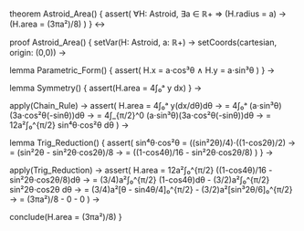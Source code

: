 theorem Astroid_Area() {
  assert(
    ∀H: Astroid, ∃a ∈ ℝ+ ⇒ 
    (H.radius = a) →
    (H.area = (3πa²)/8)
  )
} ↔

proof Astroid_Area() {
  setVar(H: Astroid, a: ℝ+) →
  setCoords(cartesian, origin: (0,0)) →
  
  lemma Parametric_Form() {
    assert(
      H.x = a⋅cos³θ ∧
      H.y = a⋅sin³θ
    )
  } →

  lemma Symmetry() {
    assert(H.area = 4∫₀ᵃ y dx)
  } →

  apply(Chain_Rule) →
  assert(
    H.area = 4∫₀ᵃ y(dx/dθ)dθ →
    = 4∫₀ᵃ (a⋅sin³θ)(3a⋅cos²θ(-sinθ))dθ →
    = 4∫_{π/2}^0 (a⋅sin³θ)(3a⋅cos²θ(-sinθ))dθ →
    = 12a²∫₀^{π/2} sin⁴θ⋅cos²θ dθ
  ) →

  lemma Trig_Reduction() {
    assert(
      sin⁴θ⋅cos²θ = 
      ((sin²2θ)/4)⋅((1-cos2θ)/2) →
      = (sin²2θ - sin²2θ⋅cos2θ)/8 →
      = ((1-cos4θ)/16 - sin²2θ⋅cos2θ/8)
    )
  } →

  apply(Trig_Reduction) →
  assert(
    H.area = 12a²∫₀^{π/2} ((1-cos4θ)/16 - sin²2θ⋅cos2θ/8)dθ →
    = (3/4)a²∫₀^{π/2} (1-cos4θ)dθ - (3/2)a²∫₀^{π/2} sin²2θ⋅cos2θ dθ →
    = (3/4)a²[θ - sin4θ/4]₀^{π/2} - (3/2)a²[sin³2θ/6]₀^{π/2} →
    = (3πa²)/8 - 0 - 0
  ) →

  conclude(H.area = (3πa²)/8)
}
